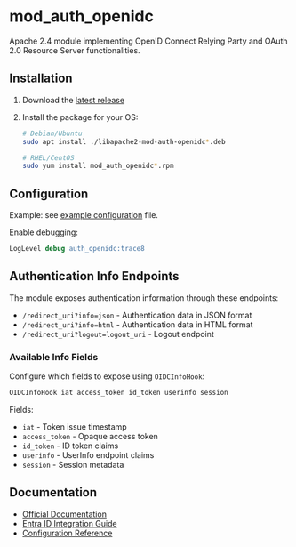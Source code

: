 # mod_auth_openidc

Apache 2.4 module implementing OpenID Connect Relying Party and OAuth 2.0 Resource Server functionalities.

## Installation

1. Download the [latest release](https://github.com/OpenIDC/mod_auth_openidc/releases)
2. Install the package for your OS:

   ```bash
   # Debian/Ubuntu
   sudo apt install ./libapache2-mod-auth-openidc*.deb

   # RHEL/CentOS
   sudo yum install mod_auth_openidc*.rpm
   ```

## Configuration

Example: see [example configuration](./sample.conf) file.

Enable debugging:

```apache
LogLevel debug auth_openidc:trace8
```

## Authentication Info Endpoints

The module exposes authentication information through these endpoints:

- `/redirect_uri?info=json` - Authentication data in JSON format
- `/redirect_uri?info=html` - Authentication data in HTML format
- `/redirect_uri?logout=logout_uri` - Logout endpoint

### Available Info Fields

Configure which fields to expose using `OIDCInfoHook`:

```apache
OIDCInfoHook iat access_token id_token userinfo session
```

Fields:

- `iat` - Token issue timestamp
- `access_token` - Opaque access token
- `id_token` - ID token claims
- `userinfo` - UserInfo endpoint claims
- `session` - Session metadata

## Documentation

- [Official Documentation](https://github.com/OpenIDC/mod_auth_openidc)
- [Entra ID Integration Guide](<https://github.com/OpenIDC/mod_auth_openidc/wiki/Microsoft-Entra-ID--(Azure-AD)>)
- [Configuration Reference](https://github.com/OpenIDC/mod_auth_openidc/blob/master/auth_openidc.conf)
